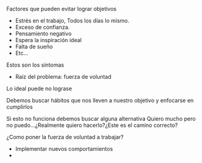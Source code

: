 Factores que pueden evitar lograr objetivos
- Estrés en el trabajo, Todos los días lo mismo. 
- Exceso de confianza.
- Pensamiento negativo
- Espera la inspiración ideal
- Falta de sueño
- Etc...

Estos son los síntomas
- Raíz del problema: fuerza de voluntad

Lo ideal puede no lograse

Debemos buscar hábitos que nos lleven a nuestro objetivo
y enfocarse en cumplirlos

Si esto no funciona debemos buscar alguna alternativa
Quiero mucho pero no puedo...¿Realmente quiero hacerlo?¿Este es el camino correcto?

¿Como poner la fuerza de voluntad a trabajar?
- Implementar nuevos comportamientos
- 